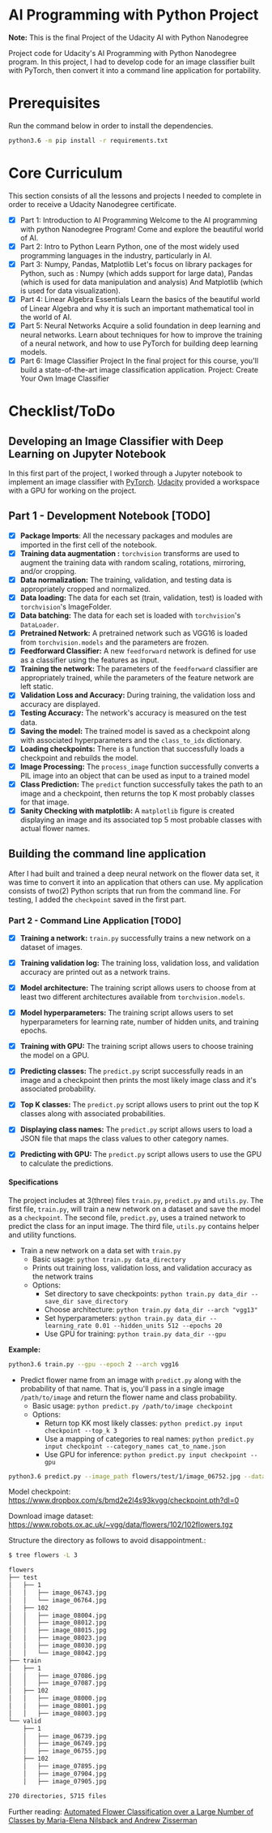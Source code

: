 # AI Programming with Python Project

**Note:** This is the final Project of the Udacity AI with Python Nanodegree

Project code for Udacity's AI Programming with Python Nanodegree program.
In this project, I had to develop code for an image classifier built with PyTorch, then convert it into a command line application for portability.

# Prerequisites

Run the command below in order to install the dependencies.

```bash
python3.6 -m pip install -r requirements.txt
```


# Core Curriculum

This section consists of all the lessons and projects I needed to complete in order to receive a Udacity Nanodegree certificate.

- [x] Part 1: Introduction to AI Programming
Welcome to the AI programming with python Nanodegree Program! Come and explore the beautiful world of AI.
- [x] Part 2: Intro to Python
Learn Python, one of the most widely used programming languages in the industry, particularly in AI.
- [x] Part 3: Numpy, Pandas, Matplotlib
Let's focus on library packages for Python, such as : Numpy (which adds support for large data), Pandas (which is used for data manipulation and analysis) And Matplotlib (which is used for data visualization).
- [x] Part 4: Linear Algebra Essentials
Learn the basics of the beautiful world of Linear Algebra and why it is such an important mathematical tool in the world of AI.
- [x] Part 5: Neural Networks
Acquire a solid foundation in deep learning and neural networks. Learn about techniques for how to improve the training of a neural network, and how to use PyTorch for building deep learning models.
- [x] Part 6: Image Classifier Project
In the final project for this course, you'll build a state-of-the-art image classification application.
Project: Create Your Own Image Classifier

# Checklist/ToDo
## Developing an Image Classifier with Deep Learning on Jupyter Notebook

In this first part of the project, I worked through a Jupyter notebook to implement an image classifier with [PyTorch](https://pytorch.org/).  [Udacity](https://www.udacity.com/) provided a workspace with a GPU for working on the project.
## Part 1 - Development Notebook [TODO]
- [x] **Package Imports**: All the necessary packages and modules are imported in the first cell of the notebook.
- [x] **Training data augmentation :** `torchvision` transforms are used to augment the training data with random scaling, rotations, mirroring, and/or cropping.
- [x] **Data normalization:** The training, validation, and testing data is appropriately cropped and normalized.
- [x] **Data loading:** The data for each set (train, validation, test) is loaded with `torchvision`'s ImageFolder.
- [x] **Data batching:** The data for each set is loaded with `torchvision`'s `DataLoader`.
- [x] **Pretrained Network:** A pretrained network such as VGG16 is loaded from `torchvision.models` and the parameters are frozen.
- [x] **Feedforward Classifier:** A new `feedforward` network is defined for use as a classifier using the features as input.
- [x] **Training the network:** The parameters of the `feedforward` classifier are appropriately trained, while the parameters of the feature network are left static.
- [x] **Validation Loss and Accuracy:** During training, the validation loss and accuracy are displayed.
- [x] **Testing Accuracy:** The network's accuracy is measured on the test data.
- [x] **Saving the model:** The trained model is saved as a checkpoint along with associated hyperparameters and the `class_to_idx` dictionary.
- [x] **Loading checkpoints:** There is a function that successfully loads a checkpoint and rebuilds the model.
- [x] **Image Processing:** The `process_image` function successfully converts a PIL  image into an object that can be used as input to a trained model
- [x] **Class Prediction:** The `predict` function successfully takes the path to an image and a checkpoint, then returns the top K most probably classes for that image.
- [x] **Sanity Checking with matplotlib:** A `matplotlib` figure is created displaying an image and its associated top 5 most probable classes with actual flower names.

## Building the command line application

After I had built and trained a deep neural network on the flower data set, it was time to convert it into an application that others can use. My application consists of two(2) Python scripts that run from the command line. For testing, I added the `checkpoint` saved in the first part.

### Part 2 - Command Line Application [TODO]

- [x] **Training a network:** `train.py` successfully trains a new network on a dataset of images.
- [x] **Training validation log:** The training loss, validation loss, and validation accuracy are printed out as a network trains.
- [x] **Model architecture:** The training script allows users to choose from at least two different architectures available from `torchvision.models`.
- [x] **Model hyperparameters:** The training script allows users to set hyperparameters for learning rate, number of hidden units, and training epochs.
- [x] **Training with GPU:** The training script allows users to choose training the model on a GPU.
- [x] **Predicting classes:** The `predict.py` script successfully reads in an image and a checkpoint then prints the most likely image class and it's associated probability.
- [x] **Top K classes:** The `predict.py` script allows users to print out the top K classes along with associated probabilities.
- [x] **Displaying class names:** The `predict.py` script allows users to load a JSON file that maps the class values to other category names.
- [x] **Predicting with GPU:** The `predict.py` script allows users to use the GPU to calculate the predictions.


#### Specifications

The project includes at 3(three) files `train.py`,  `predict.py` and `utils.py`. The first file, `train.py`, will train a new network on a dataset and save the model as a `checkpoint`. The second file, `predict.py`, uses a trained network to predict the class for an input image. The third file, `utils.py` contains helper and utility functions.

*   Train a new network on a data set with `train.py`
    *   Basic usage: `python train.py data_directory`
    *   Prints out training loss, validation loss, and validation accuracy as the network trains
    *   Options:
        *   Set directory to save checkpoints: `python train.py data_dir --save_dir save_directory`
        *   Choose architecture: `python train.py data_dir --arch "vgg13"`
        *   Set hyperparameters: `python train.py data_dir --learning_rate 0.01 --hidden_units 512 --epochs 20`
        *   Use GPU for training: `python train.py data_dir --gpu`

**Example:**
```bash
python3.6 train.py --gpu --epoch 2 --arch vgg16
```

*   Predict flower name from an image with `predict.py` along with the probability of that name. That is, you'll pass in a single image `/path/to/image` and return the flower name and class probability.
    *   Basic usage: `python predict.py /path/to/image checkpoint`
    *   Options:
        *   Return top KK most likely classes: `python predict.py input checkpoint --top_k 3`
        *   Use a mapping of categories to real names: `python predict.py input checkpoint --category_names cat_to_name.json`
        *   Use GPU for inference: `python predict.py input checkpoint --gpu`
```bash
python3.6 predict.py --image_path flowers/test/1/image_06752.jpg --data_labels cat_to_name.json --gpu
```

Model checkpoint: https://www.dropbox.com/s/bmd2e2l4s93kvgg/checkpoint.pth?dl=0

Download image dataset: https://www.robots.ox.ac.uk/~vgg/data/flowers/102/102flowers.tgz

Structure the directory as follows to avoid disappointment.:
```bash
$ tree flowers -L 3

flowers
├── test
│   ├── 1
│   │   ├── image_06743.jpg
│   │   └── image_06764.jpg
│   ├── 102
│   │   ├── image_08004.jpg
│   │   ├── image_08012.jpg
│   │   ├── image_08015.jpg
│   │   ├── image_08023.jpg
│   │   ├── image_08030.jpg
│   │   └── image_08042.jpg
├── train
│   ├── 1
│   │   ├── image_07086.jpg
│   │   ├── image_07087.jpg
│   ├── 102
│   │   ├── image_08000.jpg
│   │   ├── image_08001.jpg
│   │   ├── image_08003.jpg
└── valid
    ├── 1
    │   ├── image_06739.jpg
    │   ├── image_06749.jpg
    │   ├── image_06755.jpg
    ├── 102
    │   ├── image_07895.jpg
    │   ├── image_07904.jpg
    │   ├── image_07905.jpg

270 directories, 5715 files
```

Further reading: [Automated Flower Classification over a Large Number of Classes by Maria-Elena Nilsback and Andrew Zisserman](https://www.robots.ox.ac.uk/~vgg/publications/2008/Nilsback08/)
